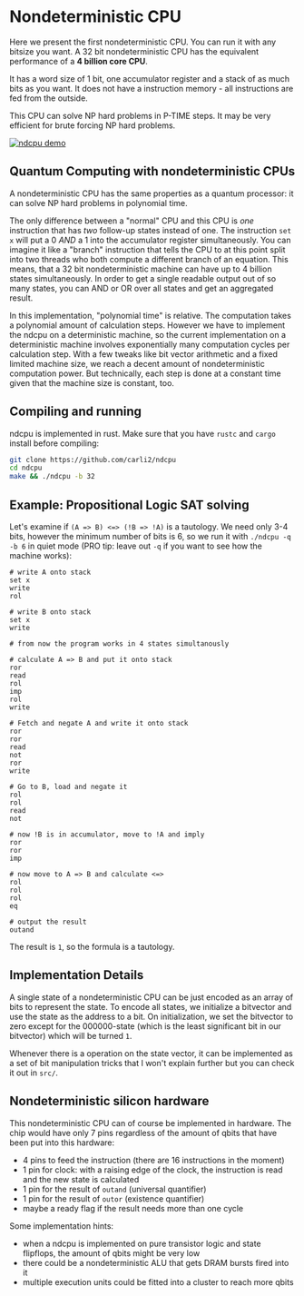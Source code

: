 Nondeterministic CPU
====================

Here we present the first nondeterministic CPU. You can run it with any bitsize you want. A 32 bit nondeterministic CPU has the equivalent performance of a <b>4 billion core CPU</b>.

It has a word size of 1 bit, one accumulator register and a stack of as much bits as you want. It does not have a instruction memory - all instructions are fed from the outside.

This CPU can solve NP hard problems in P-TIME steps. It may be very efficient for brute forcing NP hard problems.

[![ndcpu demo](https://img.youtube.com/vi/31zXnuZ_dFA/0.jpg)](https://www.youtube.com/watch?v=31zXnuZ_dFA)

Quantum Computing with nondeterministic CPUs
---

A nondeterministic CPU has the same properties as a quantum processor: it can solve NP hard problems in polynomial time.

The only difference between a "normal" CPU and this CPU is _one_ instruction that has _two_ follow-up states instead of one. The instruction `set x` will put a 0 _AND_ a 1 into the accumulator register simultaneously.
You can imagine it like a "branch" instruction that tells the CPU to at this point split into two threads who both compute a different branch of an equation.
This means, that a 32 bit nondeterministic machine can have up to 4 billion states simultaneously. In order to get a single readable output out of so many states, you can AND or OR over all states and get an aggregated result.

In this implementation, "polynomial time" is relative. The computation takes a polynomial amount of calculation steps. However we have to implement the ndcpu on a deterministic machine, so the current implementation on a deterministic machine involves exponentially many computation cycles per calculation step. With a few tweaks like bit vector arithmetic and a fixed limited machine size, we reach a decent amount of nondeterministic computation power. But technically, each step is done at a constant time given that the machine size is constant, too.

Compiling and running
---

ndcpu is implemented in rust. Make sure that you have `rustc` and `cargo` install before compiling:
```bash
git clone https://github.com/carli2/ndcpu
cd ndcpu
make && ./ndcpu -b 32
```

Example: Propositional Logic SAT solving
---

Let's examine if `(A => B) <=> (!B => !A)` is a tautology. We need only 3-4 bits, however the minimum number of bits is 6, so we run it with `./ndcpu -q -b 6` in quiet mode (PRO tip: leave out `-q` if you want to see how the machine works):

```
# write A onto stack
set x
write
rol

# write B onto stack
set x
write

# from now the program works in 4 states simultanously

# calculate A => B and put it onto stack
ror
read
rol
imp
rol
write

# Fetch and negate A and write it onto stack
ror
ror
read
not
ror
write

# Go to B, load and negate it
rol
rol
read
not

# now !B is in accumulator, move to !A and imply
ror
ror
imp

# now move to A => B and calculate <=>
rol
rol
rol
eq

# output the result
outand
```

The result is `1`, so the formula is a tautology.


Implementation Details
---
A single state of a nondeterministic CPU can be just encoded as an array of bits to represent the state. To encode all states, we initialize a bitvector and use the state as the address to a bit.
On initialization, we set the bitvector to zero except for the 000000-state (which is the least significant bit in our bitvector) which will be turned `1`.

Whenever there is a operation on the state vector, it can be implemented as a set of bit manipulation tricks that I won't explain further but you can check it out in `src/`.

Nondeterministic silicon hardware
---

This nondeterministic CPU can of course be implemented in hardware. The chip would have only 7 pins regardless of the amount of qbits that have been put into this hardware:
 - 4 pins to feed the instruction (there are 16 instructions in the moment)
 - 1 pin for clock: with a raising edge of the clock, the instruction is read and the new state is calculated
 - 1 pin for the result of `outand` (universal quantifier)
 - 1 pin for the result of `outor` (existence quantifier)
 - maybe a ready flag if the result needs more than one cycle

Some implementation hints:
 - when a ndcpu is implemented on pure transistor logic and state flipflops, the amount of qbits might be very low
 - there could be a nondeterministic ALU that gets DRAM bursts fired into it
 - multiple execution units could be fitted into a cluster to reach more qbits
